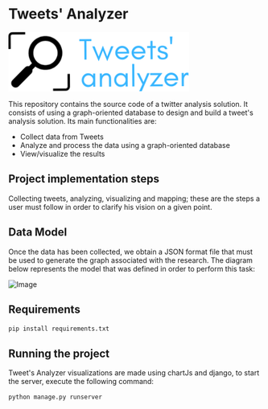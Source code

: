 # Tweets' Analyzer
![Image](https://github.com/saadchoukry/Tweet-s-Analyzer/blob/master/static/images/Tweets_analyzer.png?raw=true)


This repository contains the source code of a twitter analysis solution. It consists of using a graph-oriented database to design and build a tweet's analysis solution. Its main functionalities are:
  - Collect data from Tweets 
  - Analyze and process the data using a graph-oriented database
  - View/visualize the results

## Project implementation steps
Collecting tweets, analyzing, visualizing and mapping; these are the steps a user must follow in order to clarify his vision on a given point.

## Data Model
Once the data has been collected, we obtain a JSON format file that must be used to generate the graph associated with the research.
The diagram below represents the model that was defined in order to perform this task:

![Image](https://media.discordapp.net/attachments/616373618976358563/790170637830062090/NEO_SCHEMA.png)

## Requirements
```
pip install requirements.txt
```

## Running the project
Tweet's Analyzer visualizations are made using chartJs and django, to start the server, execute the following command:
```
python manage.py runserver
```
